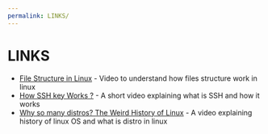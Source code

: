 ```yaml
---
permalink: LINKS/
---
```


# LINKS

* [File Structure in Linux](https://www.youtube.com/watch?v=HbgzrKJvDRw&t=299s) - Video to understand how files structure work in linux
* [How SSH key Works ?](https://www.youtube.com/watch?v=y2SWzw9D4RA) - A short video explaining what is SSH and how it works
* [Why so many distros? The Weird History of Linux](https://www.youtube.com/watch?v=ShcR4Zfc6Dw&t=142s) - A video explaining history of linux OS and what is distro in linux
